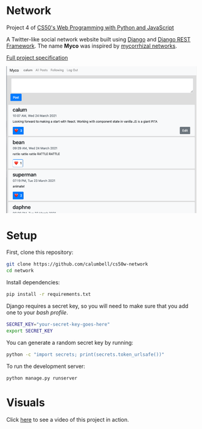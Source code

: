 # Network

Project 4 of [CS50's Web Programming with Python and JavaScript](https://cs50.harvard.edu/web/2020/)

A Twitter-like social network website built using [Django](https://www.djangoproject.com/) and [Django REST Framework](https://www.django-rest-framework.org/). The name **Myco** was inspired by [mycorrhizal networks](https://www.merlinsheldrake.com/entangled-life).

[Full project specification](https://cs50.harvard.edu/web/2020/projects/4/network/)


<img src="graphics/screenshots/myco-demo-screenshot.png" width=500>

# Setup

First, clone this repository:

```bash
git clone https://github.com/calumbell/cs50w-network
cd network
```

Install dependencies:

```bash
pip install -r requirements.txt
```
Django requires a secret key, so you will need to make sure that you add one to your *bash profile*.

```bash
SECRET_KEY="your-secret-key-goes-here"
export SECRET_KEY 
```

You can generate a random secret key by running:

```bash
python -c "import secrets; print(secrets.token_urlsafe())"
```


To run the development server:
```bash
python manage.py runserver
```

# Visuals
Click [here](https://youtu.be/ZxtYTCYYbdU) to see a video of this project in action.
